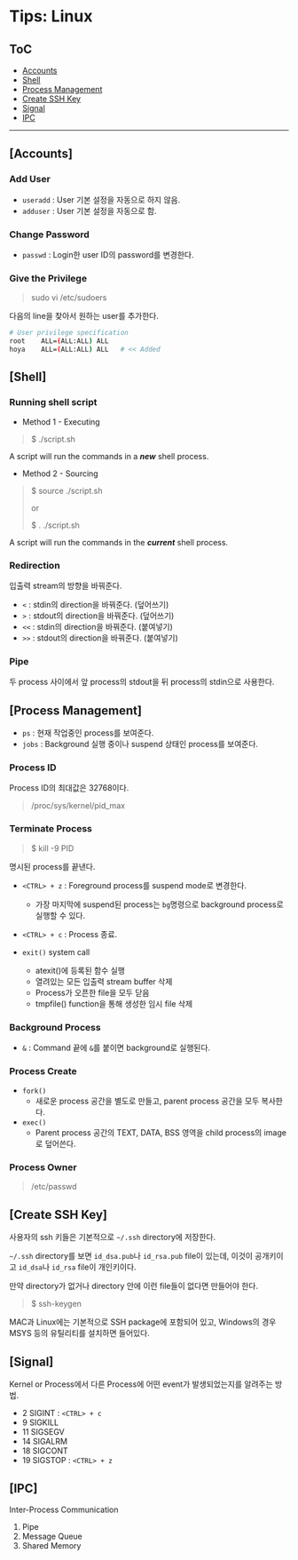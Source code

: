 # Tips: Linux

## ToC

* [Accounts](#Accounts)
* [Shell](#Shell)
* [Process Management](#Process-Management)
* [Create SSH Key](#Create-SSH-Key)
* [Signal](#Signal)
* [IPC](#IPC)

----

## [Accounts]

### Add User

* `useradd` : User 기본 설정을 자동으로 하지 않음.
* `adduser` : User 기본 설정을 자동으로 함.

### Change Password

* `passwd` : Login한 user ID의 password를 변경한다.

### Give the Privilege

> sudo vi /etc/sudoers

다음의 line을 찾아서 원하는 user를 추가한다.

```sh
# User privilege specification
root    ALL=(ALL:ALL) ALL
hoya    ALL=(ALL:ALL) ALL   # << Added
```

## [Shell]

### Running shell script

* Method 1 - Executing

> $ ./script.sh

A script will run the commands in a ***new*** shell process.

* Method 2 - Sourcing

> $ source ./script.sh
>
> or
>
> $ . ./script.sh

A script will run the commands in the ***current*** shell process.

### Redirection

입출력 stream의 방향을 바꿔준다.

* `<` : stdin의 direction을 바꿔준다. (덮어쓰기)
* `>` : stdout의 direction을 바꿔준다. (덮어쓰기)
* `<<` : stdin의 direction을 바꿔준다. (붙여넣기)
* `>>` : stdout의 direction을 바꿔준다. (붙여넣기)

### Pipe

두 process 사이에서 앞 process의 stdout을 뒤 process의 stdin으로 사용한다.

## [Process Management]

* `ps` : 현재 작업중인 process를 보여준다.
* `jobs` : Background 실행 중이나 suspend 상태인 process를 보여준다.

### Process ID

Process ID의 최대값은 32768이다.

> /proc/sys/kernel/pid_max

### Terminate Process

> $ kill -9 PID

명시된 process를 끝낸다.

* `<CTRL> + z` : Foreground process를 suspend mode로 변경한다.
  + 가장 마지막에 suspend된 process는 `bg`명령으로 background process로 실행할 수 있다.
* `<CTRL> + c` : Process 종료.

* `exit()` system call
  + atexit()에 등록된 함수 실행
  + 열려있는 모든 입출력 stream buffer 삭제
  + Process가 오픈한 file을 모두 닫음
  + tmpfile() function을 통해 생성한 임시 file 삭제

### Background Process

* `&` : Command 끝에 `&`를 붙이면 background로 실행된다.

### Process Create

* `fork()`
  + 새로운 process 공간을 별도로 만들고, parent process 공간을 모두 복사한다.
* `exec()`
  + Parent process 공간의 TEXT, DATA, BSS 영역을 child process의 image로 덮어쓴다.

### Process Owner

> /etc/passwd

## [Create SSH Key]

사용자의 ssh 키들은 기본적으로 `~/.ssh` directory에 저장한다.

`~/.ssh` directory를 보면 `id_dsa.pub`나 `id_rsa.pub` file이 있는데, 이것이 공개키이고 `id_dsa`나 `id_rsa` file이 개인키이다.

만약 directory가 없거나 directory 안에 이런 file들이 없다면 만들어야 한다.

> $ ssh-keygen

MAC과 Linux에는 기본적으로 SSH package에 포함되어 있고, Windows의 경우 MSYS 등의 유틸리티를 설치하면 들어있다.

## [Signal]

Kernel or Process에서 다른 Process에 어떤 event가 발생되었는지를 알려주는 방법.

*  2 SIGINT : `<CTRL> + c`
*  9 SIGKILL
* 11 SIGSEGV
* 14 SIGALRM
* 18 SIGCONT
* 19 SIGSTOP : `<CTRL> + z`

## [IPC]

Inter-Process Communication

1. Pipe
2. Message Queue
3. Shared Memory
